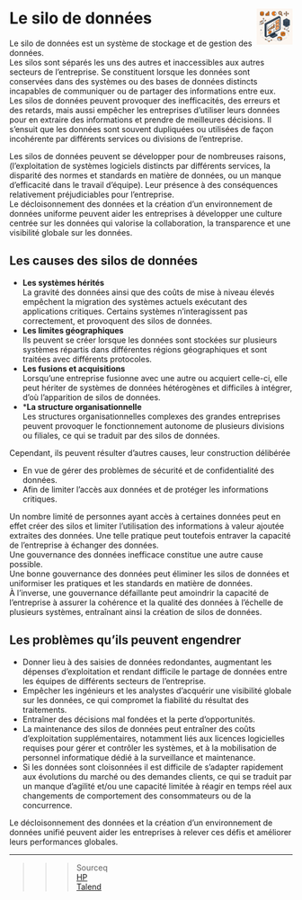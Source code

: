 # **Le silo de données** <a href="../"><img src="../../assets/atomicBi.png" alt="Business intelligence" align="right" height="64px"></a>
Le silo de données est un système de stockage et de gestion des données.  
Les silos sont séparés les uns des autres et inaccessibles aux autres secteurs de l’entreprise. Se constituent lorsque les données sont conservées dans des systèmes ou des bases de données distincts incapables de communiquer ou de partager des informations entre eux.  
Les silos de données peuvent provoquer des inefficacités, des erreurs et des retards, mais aussi empêcher les entreprises d’utiliser leurs données pour en extraire des informations et prendre de meilleures décisions. Il s’ensuit que les données sont souvent dupliquées ou utilisées de façon incohérente par différents services ou divisions de l’entreprise.

Les silos de données peuvent se développer pour de nombreuses raisons, (l’exploitation de systèmes logiciels distincts par différents services, la disparité des normes et standards en matière de données, ou un manque d’efficacité dans le travail d’équipe). Leur présence à des conséquences relativement préjudiciables pour l’entreprise.  
Le décloisonnement des données et la création d’un environnement de données uniforme peuvent aider les entreprises à développer une culture centrée sur les données qui valorise la collaboration, la transparence et une visibilité globale sur les données.
## **Les causes des silos de données**
* **Les systèmes hérités**  
  La gravité des données ainsi que des coûts de mise à niveau élevés empêchent la migration des systèmes actuels exécutant des applications critiques. Certains systèmes n’interagissent pas correctement, et provoquent des silos de données.
* **Les limites géographiques**  
  Ils peuvent se créer lorsque les données sont stockées sur plusieurs systèmes répartis dans différentes régions géographiques et sont traitées avec différents protocoles.
* **Les fusions et acquisitions**  
  Lorsqu’une entreprise fusionne avec une autre ou acquiert celle-ci, elle peut hériter de systèmes de données hétérogènes et difficiles à intégrer, d’où l’apparition de silos de données.
* ***La structure organisationnelle**  
  Les structures organisationnelles complexes des grandes entreprises peuvent provoquer le fonctionnement autonome de plusieurs divisions ou filiales, ce qui se traduit par des silos de données.

Cependant, ils peuvent résulter d’autres causes, leur construction délibérée
* En vue de gérer des problèmes de sécurité et de confidentialité des données. 
* Afin de limiter l’accès aux données et de protéger les informations critiques.

Un nombre limité de personnes ayant accès à certaines données peut en effet créer des silos et limiter l’utilisation des informations à valeur ajoutée extraites des données. Une telle pratique peut toutefois entraver la capacité de l’entreprise à échanger des données.  
Une gouvernance des données inefficace constitue une autre cause possible.  
Une bonne gouvernance des données peut éliminer les silos de données et uniformiser les pratiques et les standards en matière de données.  
À l’inverse, une gouvernance défaillante peut amoindrir la capacité de l’entreprise à assurer la cohérence et la qualité des données à l’échelle de plusieurs systèmes, entraînant ainsi la création de silos de données.
## **Les problèmes qu’ils peuvent engendrer**
* Donner lieu à des saisies de données redondantes, augmentant les dépenses d’exploitation et rendant difficile le partage de données entre les équipes de différents secteurs de l’entreprise.
* Empêcher les ingénieurs et les analystes d’acquérir une visibilité globale sur les données, ce qui compromet la fiabilité du résultat des traitements.
* Entraîner des décisions mal fondées et la perte d’opportunités.
* La maintenance des silos de données peut entraîner des coûts d’exploitation supplémentaires, notamment liés aux licences logicielles requises pour gérer et contrôler les systèmes, et à la mobilisation de personnel informatique dédié à la surveillance et maintenance.
* Si les données sont cloisonnées il est difficile de s’adapter rapidement aux évolutions du marché ou des demandes clients, ce qui se traduit par un manque d’agilité et/ou une capacité limitée à réagir en temps réel aux changements de comportement des consommateurs ou de la concurrence.

Le décloisonnement des données et la création d’un environnement de données unifié peuvent aider les entreprises à relever ces défis et améliorer leurs performances globales.
___
>>> Sourceq  
[HP](https://www.hpe.com/fr/fr/what-is/data-silos.html#:~:text=Les%20silos%20de%20donn%C3%A9es%20sont,autres%20secteurs%20de%20l'entreprise.)  
[Talend](https://www.talend.com/fr/resources/what-are-data-silos/)